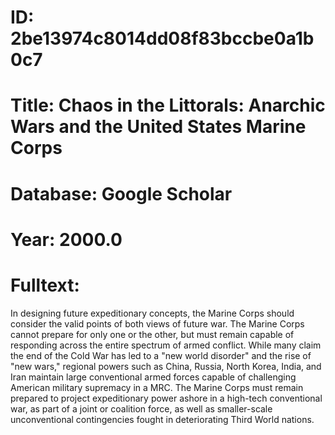 # ID: 2be13974c8014dd08f83bccbe0a1b0c7
# Title: Chaos in the Littorals: Anarchic Wars and the United States Marine Corps
# Database: Google Scholar
# Year: 2000.0
# Fulltext:
In designing future expeditionary concepts, the Marine Corps should consider the valid points of both views of future war.
The Marine Corps cannot prepare for only one or the other, but must remain capable of responding across the entire spectrum of armed conflict.
While many claim the end of the Cold War has led to a "new world disorder" and the rise of "new wars," regional powers such as China, Russia, North Korea, India, and Iran maintain large conventional armed forces capable of challenging American military supremacy in a MRC.
The Marine Corps must remain prepared to project expeditionary power ashore in a high-tech conventional war, as part of a joint or coalition force, as well as smaller-scale unconventional contingencies fought in deteriorating Third World nations.